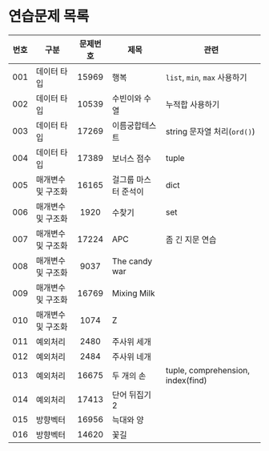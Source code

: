 # 연습문제 목록


| 번호 | 구분               | 문제번호 | 제목                 | 관련                              |
| :--: | ------------------ | :------: | -------------------- | --------------------------------- |
| 001  | 데이터 타입        | 15969    | 행복                 | `list`, `min`, `max` 사용하기     |
| 002  | 데이터 타입        | 10539    | 수빈이와 수열        | 누적합 사용하기                   |
| 003  | 데이터 타입        | 17269    | 이름궁합테스트       | string 문자열 처리(`ord()`)       |
| 004  | 데이터 타입        | 17389    | 보너스 점수          | tuple                             |
| 005  | 매개변수 및 구조화 | 16165    | 걸그룹 마스터 준석이 | dict                              |
| 006  | 매개변수 및 구조화 | 1920     | 수찾기               | set                               |
| 007  | 매개변수 및 구조화 | 17224    | APC                  | 좀 긴 지문 연습                   |
| 008  | 매개변수 및 구조화 | 9037     | The candy war        |                                   |
| 009  | 매개변수 및 구조화 | 16769    | Mixing Milk          |                                   |
| 010  | 매개변수 및 구조화 | 1074     | Z                    |                                   |
| 011  | 예외처리           | 2480     | 주사위 세개          |                                   |
| 012  | 예외처리           | 2484     | 주사위 네개          |                                   |
| 013  | 예외처리           | 16675    | 두 개의 손           | tuple, comprehension, index(find) |
| 014  | 예외처리           | 17413    | 단어 뒤집기 2        |                                   |
| 015  | 방향벡터           | 16956    | 늑대와 양            |                                   |
| 016  | 방향벡터           | 14620    | 꽃길                 |                                   |

